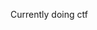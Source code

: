Currently doing ctf

<!---
clarelsalassa/clarelsalassa is a ✨ special ✨ repository because its `README.md` (this file) appears on your GitHub profile.
You can click the Preview link to take a look at your changes.
--->
